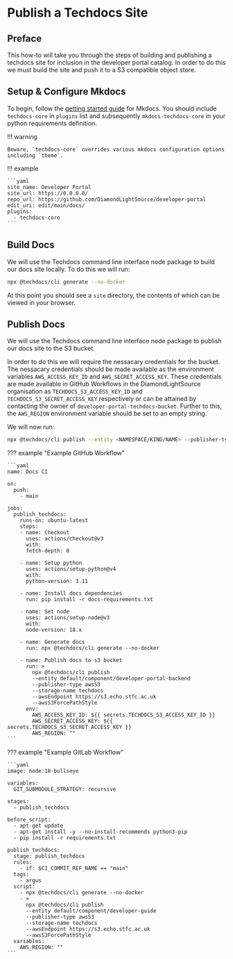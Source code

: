 # Publish a Techdocs Site

## Preface

This how-to will take you through the steps of building and publishing a techdocs site for inclusion in the developer portal catalog. In order to do this we must build the site and push it to a S3 compatible object store.

## Setup & Configure Mkdocs

To begin, follow the [getting started guide](https://www.mkdocs.org/getting-started/#getting-started-with-mkdocs) for Mkdocs. You should include `techdocs-core` in `plugins` list and subsequently `mkdocs-techdocs-core` in your python requirements definition.

!!! warning

    Beware, `techdocs-core` overrides various mkdocs configuration options including `theme`.

!!! example

    ```yaml
    site_name: Developer Portal
    site_url: https://0.0.0.0/
    repo_url: https://github.com/DiamondLightSource/developer-portal
    edit_uri: edit/main/docs/
    plugins:
      - techdocs-core
    ```

## Build Docs

We will use the Techdocs command line interface node package to build our docs site locally. To do this we will run:

```bash
npx @techdocs/cli generate --no-docker
```

At this point you should see a `site` directory, the contents of which can be viewed in your browser.

## Publish Docs

We will use the Techdocs command line interface node package to publish our docs site to the S3 bucket.

In order to do this we will require the nessacary credentials for the bucket. The nessacary credentials should be made available as the environment variables `AWS_ACCESS_KEY_ID` and `AWS_SECRET_ACCESS_KEY`. These credentials are made available in GitHub Workflows in the DiamondLightSource organisation as `TECHDOCS_S3_ACCESS_KEY_ID` and `TECHDOCS_S3_SECRET_ACCESS_KEY` respectively or can be attained by contacting the owner of `developer-portal-techdocs-bucket`. Further to this, the `AWS_REGION` environment variable should be set to an empty string.

We will now run:

```bash
npx @techdocs/cli publish --entity <NAMESPACE/KIND/NAME> --publisher-type awsS3 --storage-name techdocs --awsEndpoint https://s3.echo.stfc.ac.uk --awsS3ForcePathStyle
```

??? example "Example GitHub Workflow"

    ```yaml
    name: Docs CI

    on:
      push:
        - main

    jobs:
      publish_techdocs:
        runs-on: ubuntu-latest
        steps:
        - name: Checkout
          uses: actions/checkout@v3
          with:
          fetch-depth: 0

        - name: Setup python
          uses: actions/setup-python@v4
          with:
          python-version: 3.11

        - name: Install docs dependencies
          run: pip install -r docs-requirements.txt

        - name: Set node
          uses: actions/setup-node@v3
          with:
          node-version: 18.x

        - name: Generate docs
          run: npx @techdocs/cli generate --no-docker

        - name: Publish docs to s3 bucket
          run: >
            npx @techdocs/cli publish
            --entity default/component/developer-portal-backend
            --publisher-type awsS3
            --storage-name techdocs
            --awsEndpoint https://s3.echo.stfc.ac.uk
            --awsS3ForcePathStyle
          env:
            AWS_ACCESS_KEY_ID: ${{ secrets.TECHDOCS_S3_ACCESS_KEY_ID }}
            AWS_SECRET_ACCESS_KEY: ${{ secrets.TECHDOCS_S3_SECRET_ACCESS_KEY }}
            AWS_REGION: ""
    ```

??? example "Example GitLab Workflow"

    ```yaml
    image: node:18-bullseye

    variables:
      GIT_SUBMODULE_STRATEGY: recursive

    stages:
      - publish_techdocs

    before_script:
      - apt-get update
      - apt-get install -y --no-install-recommends python3-pip
      - pip install -r requirements.txt

    publish_techdocs:
      stage: publish_techdocs
      rules:
        - if: $CI_COMMIT_REF_NAME == "main"
      tags:
        - argus
      script:
        - npx @techdocs/cli generate --no-docker
        - >
          npx @techdocs/cli publish
          --entity default/component/developer-guide
          --publisher-type awsS3
          --storage-name techdocs
          --awsEndpoint https://s3.echo.stfc.ac.uk
          --awsS3ForcePathStyle
      variables:
        AWS_REGION: ""
    ```
